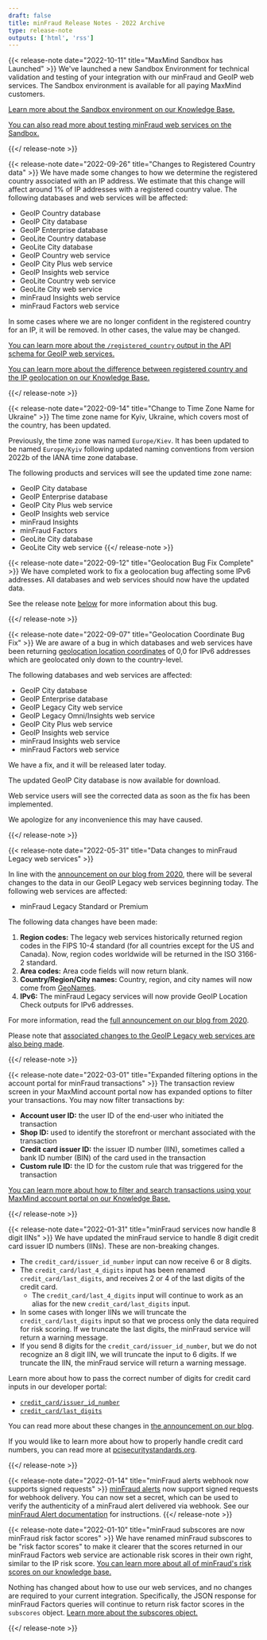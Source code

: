 ```yaml
---
draft: false
title: minFraud Release Notes - 2022 Archive
type: release-note
outputs: ['html', 'rss']
---
```


{{< release-note date="2022-10-11" title="MaxMind Sandbox has Launched" >}}
We've launched a new Sandbox Environment for technical validation and testing of
your integration with our minFraud and GeoIP web services. The Sandbox
environment is available for all paying MaxMind customers.

[Learn more about the Sandbox environment on our Knowledge Base.](https://support.maxmind.com/knowledge-base/account-and-purchasing#sandbox-environment)

[You can also read more about testing minFraud web services on the Sandbox.](/minfraud/sandbox-environment)

{{</ release-note >}}

{{< release-note date="2022-09-26" title="Changes to Registered Country data" >}}
We have made some changes to how we determine the registered country associated
with an IP address. We estimate that this change will affect around 1% of IP
addresses with a registered country value. The following databases and web
services will be affected:

- GeoIP Country database
- GeoIP City database
- GeoIP Enterprise database
- GeoLite Country database
- GeoLite City database
- GeoIP Country web service
- GeoIP City Plus web service
- GeoIP Insights web service
- GeoLite Country web service
- GeoLite City web service
- minFraud Insights web service
- minFraud Factors web service

In some cases where we are no longer confident in the registered country for an
IP, it will be removed. In other cases, the value may be changed.

[You can learn more about the `/registered_country` output in the API schema for GeoIP web services.](/geoip/docs/web-services/responses#schema--response--registered-country)

[You can learn more about the difference between registered country and the IP geolocation on our Knowledge Base.](https://support.maxmind.com/hc/en-us/articles/4414762983195-Country-level-and-City-level-Geolocation)

{{</ release-note >}}

{{< release-note date="2022-09-14" title="Change to Time Zone Name for Ukraine" >}}
The time zone name for Kyiv, Ukraine, which covers most of the country, has been
updated.

Previously, the time zone was named `Europe/Kiev`. It has been updated to be
named `Europe/Kyiv` following updated naming conventions from version 2022b of
the IANA time zone database.

The following products and services will see the updated time zone name:

- GeoIP City database
- GeoIP Enterprise database
- GeoIP City Plus web service
- GeoIP Insights web service
- minFraud Insights
- minFraud Factors
- GeoLite City database
- GeoLite City web service {{</ release-note >}}

{{< release-note date="2022-09-12" title="Geolocation Bug Fix Complete" >}} We
have completed work to fix a geolocation bug affecting some IPv6 addresses. All
databases and web services should now have the updated data.

See the release note [below](#geolocation-coordinate-bug-fix) for more
information about this bug.

{{</ release-note >}}

{{< release-note date="2022-09-07" title="Geolocation Coordinate Bug Fix" >}} We
are aware of a bug in which databases and web services have been returning
[geolocation location coordinates](https://support.maxmind.com/hc/en-us/articles/4414877149467-IP-Geolocation-Data#h_01FRRHZZP6RAYSNZTYE4MQ3MWY)
of 0,0 for IPv6 addresses which are geolocated only down to the country-level.

The following databases and web services are affected:

- GeoIP City database
- GeoIP Enterprise database
- GeoIP Legacy City web service
- GeoIP Legacy Omni/Insights web service
- GeoIP City Plus web service
- GeoIP Insights web service
- minFraud Insights web service
- minFraud Factors web service

We have a fix, and it will be released later today.

The updated GeoIP City database is now available for download.

Web service users will see the corrected data as soon as the fix has been
implemented.

We apologize for any inconvenience this may have caused.

{{</ release-note >}}

{{< release-note date="2022-05-31" title="Data changes to minFraud Legacy web services" >}}

In line with the
[announcement on our blog from 2020](https://blog.maxmind.com/2020/06/data-changes-to-geoip-legacy-and-minfraud-legacy-web-services-in-may-2022/),
there will be several changes to the data in our GeoIP Legacy web services
beginning today. The following web services are affected:

- minFraud Legacy Standard or Premium

The following data changes have been made:

1. **Region codes:** The legacy web services historically returned region codes
   in the FIPS 10-4 standard (for all countries except for the US and Canada).
   Now, region codes worldwide will be returned in the ISO 3166-2 standard.
1. **Area codes:** Area code fields will now return blank.
1. **Country/Region/City names:** Country, region, and city names will now come
   from [GeoNames](https://www.geonames.org/).
1. **IPv6:** The minFraud Legacy services will now provide GeoIP Location Check
   outputs for IPv6 addresses.

For more information, read the
[full announcement on our blog from 2020](https://blog.maxmind.com/2020/06/data-changes-to-geoip-legacy-and-minfraud-legacy-web-services-in-may-2022/).

Please note that
[associated changes to the GeoIP Legacy web services are also being made](/geoip/release-notes/2022/#data-changes-to-geoip-legacy-web-services).

{{</ release-note >}}

{{< release-note date="2022-03-01" title="Expanded filtering options in the account portal for minFraud transactions" >}}
The transaction review screen in your MaxMind account portal now has expanded
options to filter your transactions. You may now filter transactions by:

- **Account user ID:** the user ID of the end-user who initiated the transaction
- **Shop ID:** used to identify the storefront or merchant associated with the
  transaction
- **Credit card issuer ID:** the issuer ID number (IIN), sometimes called a bank
  ID number (BIN) of the card used in the transaction
- **Custom rule ID:** the ID for the custom rule that was triggered for the
  transaction

[You can learn more about how to filter and search transactions using your MaxMind account portal on our Knowledge Base.](https://support.maxmind.com/hc/en-us/articles/4408755037851-Search-the-Log-of-my-minFraud-Transactions)

{{</ release-note >}}

{{< release-note date="2022-01-31" title="minFraud services now handle 8 digit IINs" >}}
We have updated the minFraud service to handle 8 digit credit card issuer ID
numbers (IINs). These are non-breaking changes.

- The `credit_card/issuer_id_number` input can now receive 6 or 8 digits.
- The `credit_card/last_4_digits` input has been renamed
  `credit_card/last_digits`, and receives 2 or 4 of the last digits of the
  credit card.
  - The `credit_card/last_4_digits` input will continue to work as an alias for
    the new `credit_card/last_digits` input.
- In some cases with longer IINs we will truncate the `credit_card/last_digits`
  input so that we process only the data required for risk scoring. If we
  truncate the last digits, the minFraud service will return a warning message.
- If you send 8 digits for the `credit_card/issuer_id_number`, but we do not
  recognize an 8 digit IIN, we will truncate the input to 6 digits. If we
  truncate the IIN, the minFraud service will return a warning message.

Learn more about how to pass the correct number of digits for credit card inputs
in our developer portal:

- [`credit_card/issuer_id_number`](/minfraud/api-documentation/requests#schema--request--credit-card__issuer_id_number)
- [`credit_card/last_digits`](/minfraud/api-documentation/requests#schema--request--credit-card__last_digits)

You can read more about these changes in
[the announcement on our blog](https://blog.maxmind.com/2022/01/minfraud-now-supports-8-digit-iins/).

If you would like to learn more about how to properly handle credit card
numbers, you can read more at
[pcisecuritystandards.org](https://pcisecuritystandards.org).

{{</ release-note >}}

{{< release-note date="2022-01-14" title="minFraud alerts webhook now supports signed requests" >}}
[minFraud alerts](/minfraud/alerts) now support signed requests for webhook
delivery. You can now set a secret, which can be used to verify the authenticity
of a minFraud alert delivered via webhook. See our
[minFraud Alert documentation](/minfraud/alerts#signed-requests) for
instructions. {{</ release-note >}}

{{< release-note date="2022-01-10" title="minFraud subscores are now minFraud risk factor scores" >}}
We have renamed minFraud subscores to be "risk factor scores" to make it clearer
that the scores returned in our minFraud Factors web service are actionable risk
scores in their own right, similar to the IP risk score.
[You can learn more about all of minFraud's risk scores on our knowledge base.](https://support.maxmind.com/hc/en-us/articles/4408225354907-Risk-Scores)

Nothing has changed about how to use our web services, and no changes are
required to your current integration. Specifically, the JSON response for
minFraud Factors queries will continue to return risk factor scores in the
`subscores` object.
[Learn more about the subscores object.](/minfraud/api-documentation/responses#schema--response--subscores)

{{</ release-note >}}
